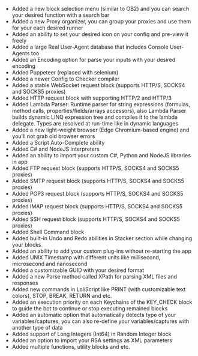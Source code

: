 + Added a new block selection menu (similar to OB2) and you can search your desired function with a search bar
+ Added a new Proxy organizer, you can group your proxies and use them for your each desired runner
+ Added an ability to set your desired icon on your config and pre-view it freely
+ Added a large Real User-Agent database that includes Console User-Agents too
+ Added an Encoding option for parse your inputs with your desired encoding
+ Added Puppeteer (replaced with selenium)
+ Added a newer Config to Checker compiler
+ Added a stable WebSocket request block (supports HTTP/S, SOCKS4 and SOCKS5 proxies)
+ Added HTTP request block with supporting HTTP/2 and HTTP/3
+ Added Lambda Parser: Runtime parser for string expressions (formulas, method calls, properties/fields/arrays accessors), also Lambda Parser builds dynamic LINQ expression tree and compiles it to the lambda delegate. Types are resolved at run-time like in dynamic languages
+ Added a new light-weight browser (Edge Chromium-based engine) and you'll not grab old browser errors
+ Added a Script Auto-Complete ability
+ Added C# and NodeJS interpreters
+ Added an ability to import your custom C#, Python and NodeJS libraries in app
+ Added FTP request block (supports HTTP/S, SOCKS4 and SOCKS5 proxies)
+ Added SMTP request block (supports HTTP/S, SOCKS4 and SOCKS5 proxies)
+ Added POP3 request block (supports HTTP/S, SOCKS4 and SOCKS5 proxies)
+ Added IMAP request block (supports HTTP/S, SOCKS4 and SOCKS5 proxies)
+ Added SSH request block (supports HTTP/S, SOCKS4 and SOCKS5 proxies)
+ Added Shell Command block
+ Added built-in Undo and Redo abilities in Stacker section while changing your blocks
+ Added an ability to add your custom plug-ins without re-starting the app
+ Added UNIX Timestamp with different units like millisecond, microsecond and nanosecond
+ Added a customizable GUID with your desired format
+ Added a new Parse method called XPath for parsing XML files and responses
+ Added new commands in LoliScript like PRINT (with customizable text colors), STOP, BREAK, RETURN and etc.
+ Added an execution priority on each Keychains of the KEY_CHECK block to guide the bot to continue or stop executing remained blocks
+ Added an automatic option that automatically detects type of your variables/captures, you can also re-define your variables/captures with another type of data
+ Added support of Long Integers (Int64) in Random Integer block
+ Added an option to import your RSA settings as XML parameters
+ Added multiple functions, utility blocks and etc.
